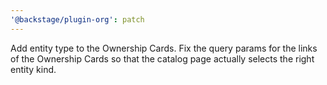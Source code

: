 ```yaml
---
'@backstage/plugin-org': patch
---
```


Add entity type to the Ownership Cards. 
Fix the query params for the links of the Ownership Cards so that the catalog page actually selects the right entity kind.
